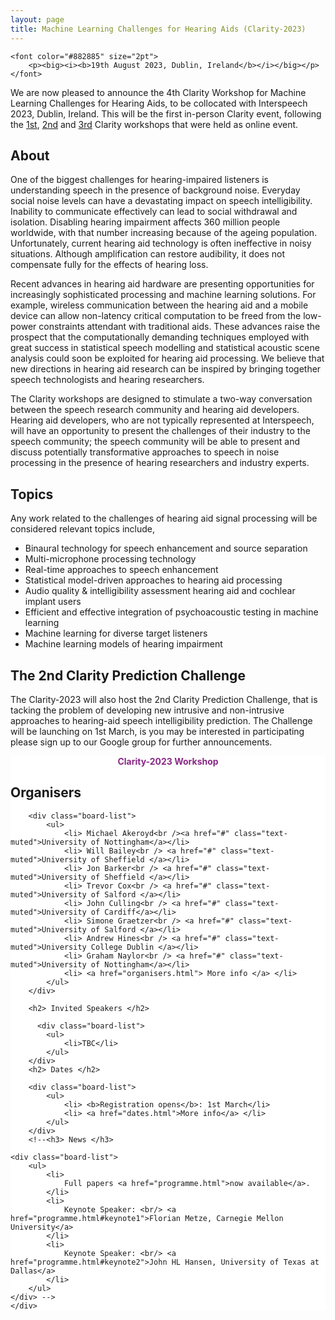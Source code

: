 ```yaml
---
layout: page
title: Machine Learning Challenges for Hearing Aids (Clarity-2023)
---
```


<div class="row">

<div class="col-md-9">

    <font color="#882885" size="2pt">
        <p><big><i><b>19th August 2023, Dublin, Ireland</b></i></big></p>
    </font>

<!--<a href="https://us02web.zoom.us/webinar/register/WN_pvhHQdLLToOIcpLbciPyXg" target="_blank">
      <button class="btn btn-primary">Click here to register me for the Clarity 2023 Workshop!</button>
    </a> -->

We are now pleased to announce the 4th Clarity Workshop for Machine Learning Challenges for Hearing Aids, to be collocated with Interspeech 2023, Dublin, Ireland. This will be the first in-person Clarity event, following the <a href="https://claritychallenge.org/clarity2021-workshop/">1st</a>, <a href="https://claritychallenge.org/clarity2021-workshop/">2nd</a> and <a href="https://claritychallenge.org/clarity2021-workshop/">3rd</a> Clarity workshops that were held as online event.

<h2>About</h2>

<p>One of the biggest challenges for hearing-impaired listeners is understanding speech in the presence of background noise. Everyday social noise levels can have a devastating impact on speech intelligibility. Inability to communicate effectively can lead to social withdrawal and isolation. Disabling hearing impairment affects 360 million people worldwide, with that number increasing because of the ageing population. Unfortunately, current hearing aid technology is often ineffective in noisy situations. Although amplification can restore audibility, it does not compensate fully for the effects of hearing loss.</p>

<p>Recent advances in hearing aid hardware are presenting opportunities for increasingly sophisticated processing and machine learning solutions. For example, wireless communication between the hearing aid and a mobile device can allow non-latency critical computation to be freed from the low-power constraints attendant with traditional aids. These advances raise the prospect that the computationally demanding techniques employed with great success in statistical speech modelling and statistical acoustic scene analysis could soon be exploited for hearing aid processing. We believe that new directions in hearing aid research can be inspired by bringing together speech technologists and hearing researchers.</p>

<p>The Clarity workshops are designed to stimulate a two-way conversation between the speech research community and hearing aid developers. Hearing aid developers, who are not typically represented at Interspeech, will have an opportunity to present the challenges of their industry to the speech community; the speech community will be able to present and discuss potentially transformative approaches to speech in noise processing in the presence of hearing researchers and industry experts.</p>

<h2>Topics</h2>

<p>Any work related to the challenges of hearing aid signal processing will be considered relevant topics include,</p>

<ul>
<li>Binaural technology for speech enhancement and source separation</li>
<li>Multi-microphone processing technology</li>
<li>Real-time approaches to speech enhancement</li>
<li>Statistical model-driven approaches to hearing aid processing</li>
<li>Audio quality & intelligibility assessment hearing aid and cochlear implant users</li>
<li>Efficient and effective integration of psychoacoustic testing in machine learning</li>
<li>Machine learning for diverse target listeners</li>
<li>Machine learning models of hearing impairment</li>
</ul>

<h2>The 2nd Clarity Prediction Challenge</h2>

<p>
The Clarity-2023 will also host the 2nd Clarity Prediction Challenge, that is tacking the problem of developing new intrusive and non-intrusive approaches to hearing-aid speech intelligibility prediction. The Challenge will be launching on 1st March, is you may be interested in participating please sign up to our Google group for further announcements.
</p>

</div>

<div class="col-md-3" style="background:#FFF; margin:0px 0px 0px 0px">
    <div class="box">
        <center>
            <font color="#882885"><b>Clarity-2023 Workshop</b></font>
        </center>
        <!-- <center><i>Virtual Workshop</i></center> -->
        <h2>Organisers</h2>

        <div class="board-list">
            <ul>
                <li> Michael Akeroyd<br /><a href="#" class="text-muted">University of Nottingham</a></li>
                <li> Will Bailey<br /> <a href="#" class="text-muted">University of Sheffield </a></li>
                <li> Jon Barker<br /> <a href="#" class="text-muted">University of Sheffield </a></li>
                <li> Trevor Cox<br /> <a href="#" class="text-muted">University of Salford </a></li>
                <li> John Culling<br /> <a href="#" class="text-muted">University of Cardiff</a></li>
                <li> Simone Graetzer<br /> <a href="#" class="text-muted">University of Salford </a></li>
                <li> Andrew Hines<br /> <a href="#" class="text-muted">University College Dublin </a></li>
                <li> Graham Naylor<br /> <a href="#" class="text-muted">University of Nottingham</a></li>
                <li> <a href="organisers.html"> More info </a> </li>
            </ul>
        </div>

        <h2> Invited Speakers </h2>

          <div class="board-list">
            <ul>
                <li>TBC</li>
            </ul>
        </div>
        <h2> Dates </h2>

        <div class="board-list">
            <ul>
                <li> <b>Registration opens</b>: 1st March</li>
                <li> <a href="dates.html">More info</a> </li>
            </ul>
        </div>
        <!--<h3> News </h3>

    <div class="board-list">
        <ul>
            <li>
                Full papers <a href="programme.html">now available</a>.
            </li>
            <li>
                Keynote Speaker: <br/> <a href="programme.html#keynote1">Florian Metze, Carnegie Mellon University</a>
            </li>
            <li>
                Keynote Speaker: <br/> <a href="programme.html#keynote2">John HL Hansen, University of Texas at Dallas</a>
            </li>
        </ul>
    </div> -->
    </div>

</div>

</div>
